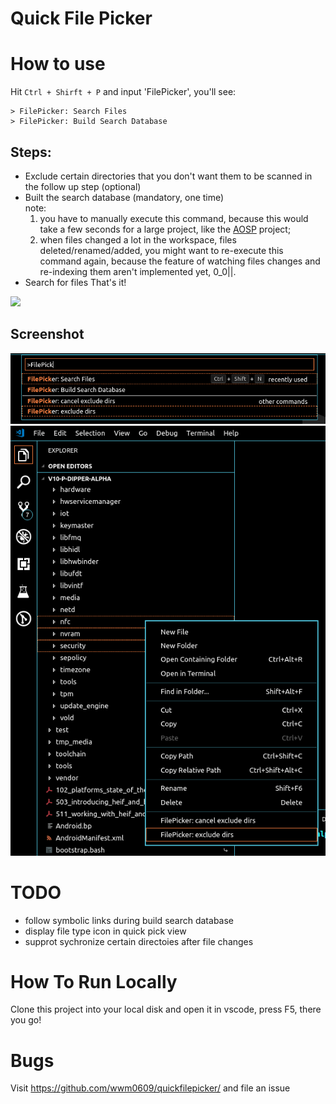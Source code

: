 # Quick File Picker

# How to use
Hit `Ctrl + Shirft + P` and input 'FilePicker', you'll see:
```
> FilePicker: Search Files
> FilePicker: Build Search Database
```

## Steps:
- Exclude certain directories that you don't want them to be scanned in the follow up step (optional)
- Built the search database (mandatory, one time)    
   note:  
   1. you have to manually execute this command, because this would take a few seconds for a large project, like the [AOSP](https://source.android.com/) project;
   2. when files changed a lot in the workspace, files deleted/renamed/added, you might want to re-execute this command again, because the feature of watching files changes and re-indexing them aren't implemented yet, 0_0||.
- Search for files
That's it!

<img src="https://raw.githubusercontent.com/wwm0609/quickfilepicker/master/how-to-use-fast-file-picker.gif">    


## Screenshot
<img src="https://raw.githubusercontent.com/wwm0609/quickfilepicker/master/file-picker-commands.png">    

<img src="https://raw.githubusercontent.com/wwm0609/quickfilepicker/master/exclude_dirs.png">

# TODO
- follow symbolic links during build search database
- display file type icon in quick pick view
- supprot sychronize certain directoies after file changes

# How To Run Locally
Clone this project into your local disk and open it in vscode, press F5, there you go!

# Bugs
Visit https://github.com/wwm0609/quickfilepicker/ and file an issue
